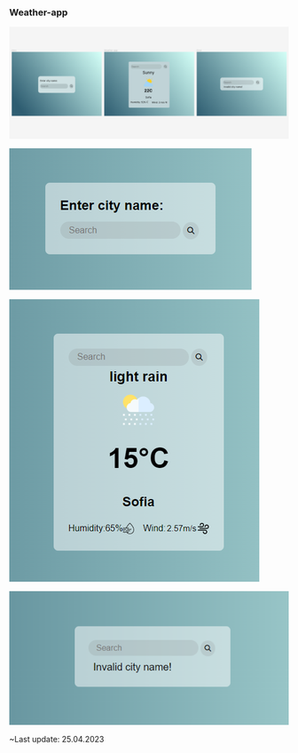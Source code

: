 ### Weather-app

![weather-app-UI](img/weathe-app-UI.png)

![weather-app-intro](img/intro.png)

![weather-app-preview](img/weather-app.png)

![weather-app-error](img/error.png)

~Last update: 25.04.2023